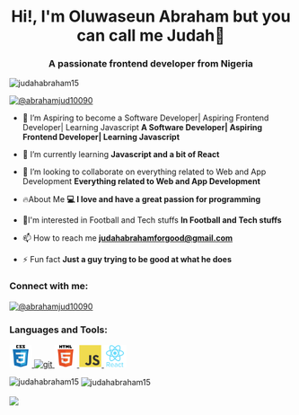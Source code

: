 <h1 align="center">Hi!, I'm Oluwaseun Abraham but you can call me Judah👋</h1>
<h3 align="center">A passionate frontend developer from Nigeria</h3>

<p align="left"> <img src="https://komarev.com/ghpvc/?username=judahabraham15&label=Profile%20views&color=0e75b6&style=flat" alt="judahabraham15" /> </p>

<p align="left"> <a href="https://twitter.com/@abrahamjud10090" target="blank"><img src="https://img.shields.io/twitter/follow/@abrahamjud10090?logo=twitter&style=for-the-badge" alt="@abrahamjud10090" /></a> </p>

- 🔭 I’m Aspiring to become a Software Developer| Aspiring Frontend Developer| Learning Javascript **A Software Developer| Aspiring Frontend Developer| Learning Javascript**

- 🌱 I’m currently learning **Javascript and a bit of React**

- 👯 I’m looking to collaborate on everything related to Web and App Development **Everything related to Web and App Development**

- 🔥About Me **💻 I love and have a great passion for programming**

- 👀I'm interested in Football and Tech stuffs **In Football and Tech stuffs**

- 📫 How to reach me **judahabrahamforgood@gmail.com**

- ⚡ Fun fact **Just a guy trying to be good at what he does**

<h3 align="left">Connect with me:</h3>
<p align="left">
<a href="https://twitter.com/@abrahamjud10090" target="blank"><img align="center" src="https://raw.githubusercontent.com/rahuldkjain/github-profile-readme-generator/master/src/images/icons/Social/twitter.svg" alt="@abrahamjud10090" height="30" width="40" /></a>
</p>

<h3 align="left">Languages and Tools:</h3>
<p align="left"> <a href="https://www.w3schools.com/css/" target="_blank" rel="noreferrer"> <img src="https://raw.githubusercontent.com/devicons/devicon/master/icons/css3/css3-original-wordmark.svg" alt="css3" width="40" height="40"/> </a> <a href="https://git-scm.com/" target="_blank" rel="noreferrer"> <img src="https://www.vectorlogo.zone/logos/git-scm/git-scm-icon.svg" alt="git" width="40" height="40"/> </a> <a href="https://www.w3.org/html/" target="_blank" rel="noreferrer"> <img src="https://raw.githubusercontent.com/devicons/devicon/master/icons/html5/html5-original-wordmark.svg" alt="html5" width="40" height="40"/> </a> <a href="https://developer.mozilla.org/en-US/docs/Web/JavaScript" target="_blank" rel="noreferrer"> <img src="https://raw.githubusercontent.com/devicons/devicon/master/icons/javascript/javascript-original.svg" alt="javascript" width="40" height="40"/> </a> <a href="https://reactjs.org/" target="_blank" rel="noreferrer"> <img src="https://raw.githubusercontent.com/devicons/devicon/master/icons/react/react-original-wordmark.svg" alt="react" width="40" height="40"/> </a> </p>

<p><img align="left" src="https://github-readme-stats.vercel.app/api/top-langs?username=judahabraham15&show_icons=true&locale=en&layout=compact" alt="judahabraham15" /></p>

<p>&nbsp;<img align="center" src="https://github-readme-stats.vercel.app/api?username=judahabraham15&show_icons=true&locale=en" alt="judahabraham15" /></p>

<p><img align="center" src="https://github-readme-streak-stats.herokuapp.com/?user=judahabraham15&"  /></p>
